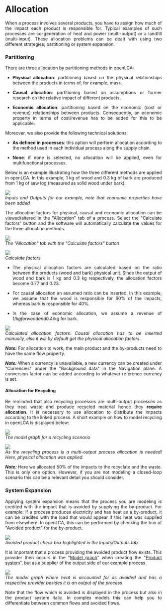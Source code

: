 
# Allocation

<div style='text-align: justify;'>


When a process involves several products, you have to assign how much of the impact each product is responsible for. Typical examples of such processes are co-generation of heat and power (multi-output) or a landfill (multi-input). These allocation problems can be dealt with using two different strategies; partitioning or system expansion. 

### Partitioning

There are three allocation by partitioning methods in openLCA:

-   **Physical allocation**: partitioning based on the physical relationships between the products in terms of, for example, mass. 

-   **Causal allocation**: partitioning based on assumptions or former research on the relative impact of different products.

-   **Economic allocation**: partitioning based on the economic (cost or revenue) relationships between products. Consequently, an economic property in terms of cost/revenue has to be added for this to be applicable. 

Moreover, we also provide the following technical solutions:

-   **As defined in processes**: this option will perform allocation according to the method used in each individual process along the supply chain.

- **None**: if none is selected, no allocation will be applied, even for multifunctional processes.

Below is an example illustrating how the three different methods are applied in openLCA. In this example, 1 kg of wood and 0.3 kg of bark are produced from 1 kg of saw log (measured as solid wood under bark).

![](./media/allocation_example_inputs_outputs.png)
<br>_Inputs and Outputs for our example, note that economic properties have been added_

The allocation factors for physical, causal and economic allocation can be viewed/altered in the "Allocation" tab of a process. Select the "Calculate factors" button and the software will automatically calculate the values for the three allocation methods. 

![](./media/allocation_example_allocation_tab_calculation_button.png)
<br>_The "Allocation" tab with the "Calculate factors" button_

![](./media/allocation_example_calculation_tab.png)
<br>_Calculate factors_

- The physical allocation factors are calculated based on the ratio between the products (wood and bark) physical unit. Since the output of wood and bark is 1 kg and 0.3 kg respectively, the allocation factors become 0.77 and 0.23.

- For causal allocation an assumed ratio can be inserted. In this example, we assume that the wood is responsible for 60% of the impacts, whereas bark is responsible for 40%. 

- In the case of economic allocation, we assume a revenue of 1$/kg for wood and 0.4$/kg for bark.

![](./media/allocation_example_calculated_factors.png)
<br>_Calculated allocation factors. Causal allocation has to be inserted manually, else it will by default get the physical allocation factors._

_**Note:**_ For allocation to work, the main product and the by-products need to have the same flow property.

_**Note:**_ When a currency is unavailable, a new currency can be created under "Currencies" under the "Background data" in the Navigation plane. A conversion factor can be added according to whatever reference currency is set.

#### Allocation for Recycling

Be reminded that also recycling processes are multi-output processes as they treat waste and produce recycled material hence they **require allocation**. It is necessary to use allocation to distribute the impacts according to the linked process. A short example on how to model recycling in openLCA is displayed below:

![](./media/recycling_model_graph.png)
<br>_The model graph for a recycling scenario_

![](./media/allocation_recycling.png)
<br>_As the recycling process is a multi-output process allocation is needed! Here, physical allocation was applied._

_**Note:**_ Here we allocated 50% of the impacts to the recyclate and the waste. This is only one option. However, if you are not modeling a closed-loop scenario this can be a relevant detail you should consider.

### System Expansion

Applying system expansion means that the process you are modeling is credited with the impact that is avoided by supplying the by-product. For example: if a process produces electricity and has heat as a by-product, it can be credited with the load that would appear if this heat was supplied from elsewhere. In openLCA, this can be performed by checking the box of "Avoided product" for the by-product.

![](./media/avoided_example_check.png)
<br>_Avoided product check box highlighted in the Inputs/Outputs tab_

It is important that a process providing the avoided product flow exists. This provider then occurs in the "[Model graph](./prod_sys/model_graph.md)" when creating the "[Product system](./prod_sys/Creating.md)", but as a supplier of the output side of our example process.

![](./media/avoided_example_model_graph.png)
<br>_The model graph where heat is accounted for as avoided and has a respective provider besides it is an output of the process_

Note that the flow which is avoided is displayed in the process but also in the product system italic. In complex models this can help you to differentiate between common flows and avoided flows.

</div>
